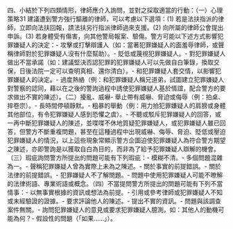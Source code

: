 四、小結於下列四類情形，律師應介入詢問，並對之採取適當的行動：（一）心理策略31 建議遭到警方強行驅離的律師，可以考慮以下選項：(1) 若是法扶指派的律師，立即向法扶回報，請法扶另行指派律師過來支援。(2) 向所屬的律師公會提出申訴。(3) 若身體受有傷害，向其他警局報案、驗傷。警方可能以下述方式影響犯罪嫌疑人的決定：- 攻擊或打擊辯護人（如：當著犯罪嫌疑人的面羞辱律師，或聲稱律師對於犯罪嫌疑人沒有什麼幫助）。- 貶低或蔑視犯罪嫌疑人。- 對犯罪嫌疑人做出不當承諾（如：建議堅決否認犯罪的犯罪嫌疑人可以先做自白筆錄，換取交保，日後法院一定可以查明真相、還你清白）。- 和犯罪嫌疑人套交情，以影響犯罪嫌疑人的決定。- 過度熱絡（例：和犯罪嫌疑人稱兄道弟，試圖建立犯罪嫌疑人對警察的認同，藉以在之後的警詢過程中誘使犯罪嫌疑人基於情誼，配合警方的要求做出不實的陳述）。（二）擾亂、威嚇- 舉止帶有威嚇、脅迫或侮辱（例：拍桌、摔卷宗）。- 長時間停頓靜默。- 粗暴的舉動（例：用力拍犯罪嫌疑人的肩膀或身體其他部位，有令犯罪嫌疑人感到恐懼之虞）。- 不聽或駁斥犯罪嫌疑人的回答，或一再中斷犯罪嫌疑人的陳述，並喋喋不休地質疑犯罪嫌疑人，或犯罪嫌疑人雖已回答，但警方不斷重複問題，甚至在這種過程中出現威嚇、侮辱、脅迫、貶低或壓迫犯罪嫌疑人的情況，以上這些現象常顯示警方企圖迫使犯罪嫌疑人為符合警方期望之陳述，亦即警詢是以獲取自白為目的，而非為了給予犯罪嫌疑人辯解的機會。（三）瑕疵詢問警方所提出的問題可能有下列瑕疵：- 模糊不清。- 多個問題混雜為一。- 聲稱犯罪嫌疑人曾為實際上未為之陳述。- 關於事實的前提錯誤。- 關於法律的前提錯誤。- 犯罪嫌疑人不了解問題。- 問題中使用犯罪嫌疑人可能不暸解的法律術語、專業術語或概念。（四）不當提問警方所提出的問題可能有下列不當情事：- 以無事實根據的資訊或想法為前提。- 引用或參考律師或犯罪嫌疑人不知或未經驗證的證據。- 要求評論他人的陳述。- 提出不實的資訊。- 問題與該調查案件無關。- 詢問犯罪嫌疑人的意見或要求犯罪嫌疑人臆測，如：其他人的動機可能為何？- 假設性的問題（「如果……」）。